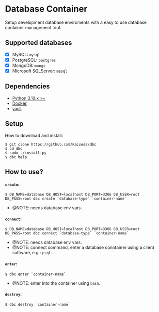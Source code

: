 # Database Container

Setup development database enviroments with a easy to use database container management tool.

## Supported databases

- [x] MySQL: `mysql`
- [x] PostgreSQL: `postgres`
- [x] MongoDB: `mongo`
- [x] Microsoft SQLServer: `mssql`

## Dependencies

- [Python 3.10.x >=](https://www.python.org/)
- [Docker](https://www.docker.com/)
- [yacli](https://github.com/Raisess/yacli)

## Setup

How to download and install:

```shell
$ git clone https://github.com/Raisess/dbc
$ cd dbc
$ sudo ./install.py
$ dbc help
```

## How to use?

#### `create`:

```shell
$ DB_NAME=database DB_HOST=localhost DB_PORT=3306 DB_USER=root DB_PASS=root dbc create `database-type` `container-name`
```

- @NOTE: needs database env vars.

#### `connect`:

```shell
$ DB_NAME=database DB_HOST=localhost DB_PORT=3306 DB_USER=root DB_PASS=root dbc connect `database-type` `container-name`
```

- @NOTE: needs database env vars.
- @NOTE: connect command, enter a database conntainer using a client software, e.g.: `psql`.

#### `enter`:

```shell
$ dbc enter `container-name`
```

- @NOTE: enter into the container using `bash`.

#### `destroy`:

```shell
$ dbc destroy `container-name`
```
